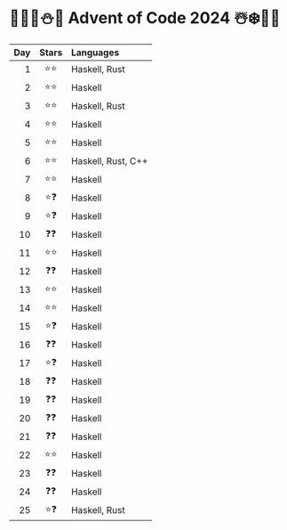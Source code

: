 # 🦌🎅🏻⛄🎁 Advent of Code 2024 ☃️❄️🤶🎄
| Day | Stars | Languages          |
| --: | :--:  | :------------------|
|   1 | ⭐⭐  | Haskell, Rust      |
|   2 | ⭐⭐  | Haskell            |
|   3 | ⭐⭐  | Haskell, Rust      |
|   4 | ⭐⭐  | Haskell            |
|   5 | ⭐⭐  | Haskell            |
|   6 | ⭐⭐  | Haskell, Rust, C++ |
|   7 | ⭐⭐  | Haskell            |
|   8 | ⭐❓  | Haskell            |
|   9 | ⭐❓  | Haskell            |
|  10 | ❓❓  | Haskell            |
|  11 | ⭐⭐  | Haskell            |
|  12 | ❓❓  | Haskell            |
|  13 | ⭐⭐  | Haskell            |
|  14 | ⭐⭐  | Haskell            |
|  15 | ⭐❓  | Haskell            |
|  16 | ❓❓  | Haskell            |
|  17 | ⭐❓  | Haskell            |
|  18 | ❓❓  | Haskell            |
|  19 | ❓❓  | Haskell            |
|  20 | ❓❓  | Haskell            |
|  21 | ❓❓  | Haskell            |
|  22 | ⭐⭐  | Haskell            |
|  23 | ❓❓  | Haskell            |
|  24 | ❓❓  | Haskell            |
|  25 | ⭐❓  | Haskell, Rust      |
